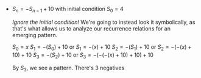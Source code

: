 - $S_n = -S_{n-1} + 10$ with initial condition $S_0 = 4$
  
  *Ignore the initial condition!*
  We're going to instead look it symbolically, as that's what allows us to analyze our recurrence relations for an emerging pattern. 
  
  $S_0=x$
  $S_1=-(S_0)+10$ or $S_1=-(x)+10$
  $S_2=-(S_1)+10$ or $S_2=-(-(x)+10)+10$
  $S_3=-(S_2)+10$ or $S_3=-(-(-(x)+10)+10)+10$
  
  By $S_3$, we see a pattern. There's 3 negatives